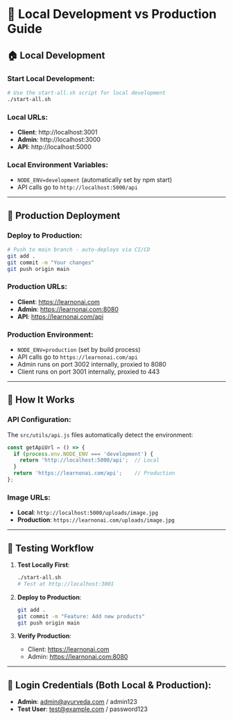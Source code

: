 # 🔧 Local Development vs Production Guide

## 🏠 **Local Development**

### Start Local Development:
```bash
# Use the start-all.sh script for local development
./start-all.sh
```

### Local URLs:
- **Client**: http://localhost:3001
- **Admin**: http://localhost:3000  
- **API**: http://localhost:5000

### Local Environment Variables:
- `NODE_ENV=development` (automatically set by npm start)
- API calls go to `http://localhost:5000/api`

---

## 🚀 **Production Deployment**

### Deploy to Production:
```bash
# Push to main branch - auto-deploys via CI/CD
git add .
git commit -m "Your changes"
git push origin main
```

### Production URLs:
- **Client**: https://learnonai.com
- **Admin**: https://learnonai.com:8080
- **API**: https://learnonai.com/api

### Production Environment:
- `NODE_ENV=production` (set by build process)
- API calls go to `https://learnonai.com/api`
- Admin runs on port 3002 internally, proxied to 8080
- Client runs on port 3001 internally, proxied to 443

---

## 🔄 **How It Works**

### API Configuration:
The `src/utils/api.js` files automatically detect the environment:

```javascript
const getApiUrl = () => {
  if (process.env.NODE_ENV === 'development') {
    return 'http://localhost:5000/api';  // Local
  }
  return 'https://learnonai.com/api';    // Production
};
```

### Image URLs:
- **Local**: `http://localhost:5000/uploads/image.jpg`
- **Production**: `https://learnonai.com/uploads/image.jpg`

---

## 📝 **Testing Workflow**

1. **Test Locally First**:
   ```bash
   ./start-all.sh
   # Test at http://localhost:3001
   ```

2. **Deploy to Production**:
   ```bash
   git add .
   git commit -m "Feature: Add new products"
   git push origin main
   ```

3. **Verify Production**:
   - Client: https://learnonai.com
   - Admin: https://learnonai.com:8080

---

## 🔑 **Login Credentials** (Both Local & Production):
- **Admin**: admin@ayurveda.com / admin123
- **Test User**: test@example.com / password123